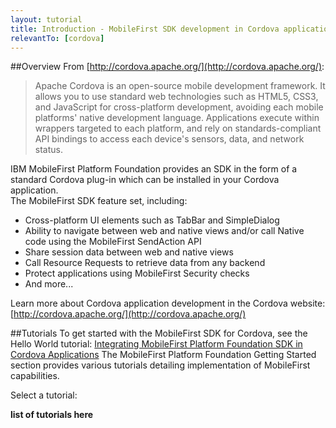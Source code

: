 ```yaml
---
layout: tutorial
title: Introduction - MobileFirst SDK development in Cordova applications
relevantTo: [cordova]
---
```


##Overview
From [http://cordova.apache.org/](http://cordova.apache.org/):
> Apache Cordova is an open-source mobile development framework. It allows you to use standard web technologies such as HTML5, CSS3, and JavaScript for cross-platform development, avoiding each mobile platforms' native development language. Applications execute within wrappers targeted to each platform, and rely on standards-compliant API bindings to access each device's sensors, data, and network status.

IBM MobileFirst Platform Foundation provides an SDK in the form of a standard Cordova plug-in which can be installed in your Cordova application.  
The MobileFirst SDK feature set, including:

* Cross-platform UI elements such as TabBar and SimpleDialog
* Ability to navigate between web and native views and/or call Native code using the MobileFirst SendAction API
* Share session data between web and native views
* Call Resource Requests to retrieve data from any backend
* Protect applications using MobileFirst Security checks
* And more...

Learn more about Cordova application development in the Cordova website: [http://cordova.apache.org/](http://cordova.apache.org/)  

##Tutorials
To get started with the MobileFirst SDK for Cordova, see the Hello World tutorial:
[Integrating MobileFirst Platform Foundation SDK in Cordova Applications](../configuring-the-mfpf-sdk/integrating-mfpf-sdk-in-cordova-applications/)
The MobileFirst Platform Foundation Getting Started section provides various tutorials detailing implementation of MobileFirst capabilities.  

Select a tutorial:  

**list of tutorials here**
